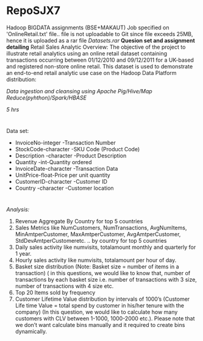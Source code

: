 # RepoSJX7
Hadoop BIGDATA assignments (BSE+MAKAUT)
Job specified on 'OnlineRetail.txt' file.. file is not uploadable to Git since file exceeds 25MB, hence it is uploaded as a rar file *Datasets.rar*
**Quesion set and assignment detailing**
Retail Sales Analytic
Overview:
  The objective of the project to illustrate retail analytics using an online retail dataset containing transactions occurring between 01/12/2010 and 09/12/2011 for a UK-based and registered non-store online retail. This dataset is used to demonstrate an end-to-end retail analytic use case on the Hadoop Data Platform distribution: 
  
*Data ingestion and cleansing using Apache Pig/Hive/Map Reduce(pyhthon)/Spark/HBASE* 

  *5 hrs*
#
Data set:
  * InvoiceNo-integer -Transaction Number 
  * StockCode-character -SKU Code (Product Code)
  * Description -character -Product Description
  * Quantity -int-Quantity ordered
  * InvoiceDate-character -Transaction Data
  * UnitPrice-float-Price per unit quantity
  * CustomerID-character -Customer ID
  * Country -character -Customer location
#
*Analysis:*
1. Revenue Aggregate By Country for top 5 countries
2. Sales Metrics like NumCustomers, NumTransactions, AvgNumItems, MinAmtperCustomer, MaxAmtperCustomer, AvgAmtperCustomer, StdDevAmtperCustomeretc. .. by country for top 5 countries
3. Daily sales activity like numvisits, totalamount monthly and quarterly for 1 year.
4. Hourly sales activity like numvisits, totalamount per hour of day.
5. Basket size distribution (Note: Basket size = number of items in a transaction) ( in this questions, we would like to know that, number of transactions by each basket size i.e. number of transactions with 3 size, number of transactions with 4 size etc.
6. Top 20 Items sold by frequency
7. Customer Lifetime Value distribution by intervals of 1000’s (Customer Life time Value = total spend by customer in his/her tenure with the company) (In this question, we would like to calculate how many customers with CLV between 1-1000, 1000-2000 etc.). Please note that we don’t want calculate bins manually and it required to create bins dynamically.
